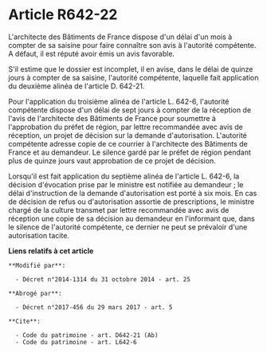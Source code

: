 # Article R642-22

L'architecte des Bâtiments de France dispose d'un délai d'un mois à compter de sa saisine pour faire connaître son avis à
l'autorité compétente. A défaut, il est réputé avoir émis un avis favorable. 

S'il estime que le dossier est incomplet, il en avise, dans le délai de quinze jours à compter de sa saisine, l'autorité
compétente, laquelle fait application du deuxième alinéa de l'article D. 642-21. 

Pour l'application du troisième alinéa de l'article L. 642-6, l'autorité compétente dispose d'un délai de sept jours à
compter de la réception de l'avis de l'architecte des Bâtiments de France pour soumettre à l'approbation du préfet de région,
par lettre recommandée avec avis de réception, un projet de décision sur la demande d'autorisation. L'autorité compétente
adresse copie de ce courrier à l'architecte des Bâtiments de France et au demandeur. Le silence gardé par le préfet de région
pendant plus de quinze jours vaut approbation de ce projet de décision. 

Lorsqu'il est fait application du septième alinéa de l'article L. 642-6, la décision d'évocation prise par le ministre est
notifiée au demandeur ; le délai d'instruction de la demande d'autorisation est porté à six mois. En cas de décision de refus
ou d'autorisation assortie de prescriptions, le ministre chargé de la culture transmet par lettre recommandée avec avis de
réception une copie de sa décision au demandeur en l'informant que, dans le silence de l'autorité compétente, ce dernier ne
peut se prévaloir d'une autorisation tacite.

**Liens relatifs à cet article**

	**Modifié par**:

	  - Décret n°2014-1314 du 31 octobre 2014 - art. 25

	**Abrogé par**:

	  - Décret n°2017-456 du 29 mars 2017 - art. 5

	**Cite**:

	  - Code du patrimoine - art. D642-21 (Ab)
	  - Code du patrimoine - art. L642-6
